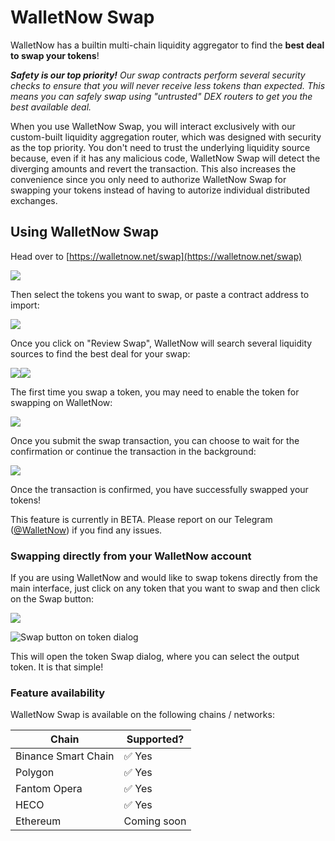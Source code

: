 # WalletNow Swap

WalletNow has a builtin multi-chain liquidity aggregator to find the **best deal to swap your tokens**!

_**Safety is our top priority!** Our swap contracts perform several security checks to ensure that you will never receive less tokens than expected. This means you can safely swap using "untrusted" DEX routers to get you the best available deal._

When you use WalletNow Swap, you will interact exclusively with our custom-built liquidity aggregation router, which was designed with security as the top priority. You don't need to trust the underlying liquidity source because, even if it has any malicious code, WalletNow Swap will detect the diverging amounts and revert the transaction. This also increases the convenience since you only need to authorize WalletNow Swap for swapping your tokens instead of having to autorize individual distributed exchanges.

## Using WalletNow Swap

Head over to [https://walletnow.net/swap](https://walletnow.net/swap)

![](<../../.gitbook/assets/image (79).png>)

Then select the tokens you want to swap, or paste a contract address to import:

![](<../../.gitbook/assets/image (81) (1) (1).png>)

Once you click on "Review Swap", WalletNow will search several liquidity sources to find the best deal for your swap:

![](<../../.gitbook/assets/image (76).png>)![](<../../.gitbook/assets/image (80) (1).png>)

The first time you swap a token, you may need to enable the token for swapping on WalletNow:

![](<../../.gitbook/assets/image (78) (1).png>)

Once you submit the swap transaction, you can choose to wait for the confirmation or continue the transaction in the background:

![](<../../.gitbook/assets/image (82).png>)

Once the transaction is confirmed, you have successfully swapped your tokens!

This feature is currently in BETA. Please report on our Telegram ([@WalletNow](https://t.me/WalletNow)) if you find any issues.

### Swapping directly from your WalletNow account

If you are using WalletNow and would like to swap tokens directly from the main interface, just click on any token that you want to swap and then click on the Swap button:

![](<../../.gitbook/assets/image (77).png>)

![Swap button on token dialog](<../../.gitbook/assets/image (81) (1) (1) (1).png>)

This will open the token Swap dialog, where you can select the output token. It is that simple!

### Feature availability

WalletNow Swap is available on the following chains / networks:

| Chain               | Supported?  |
| ------------------- | ----------- |
| Binance Smart Chain | ✅ Yes       |
| Polygon             | ✅ Yes       |
| Fantom Opera        | ✅ Yes       |
| HECO                | ✅ Yes       |
| Ethereum            | Coming soon |
